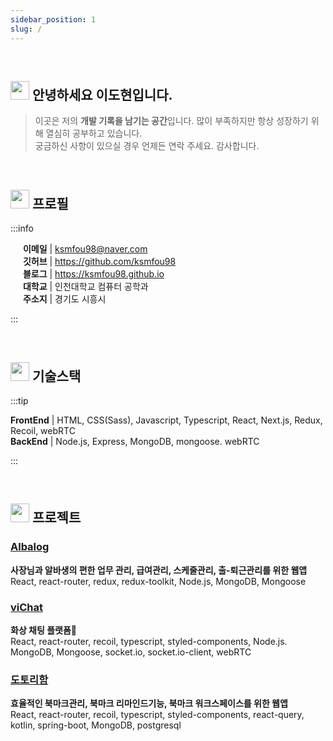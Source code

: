 ```yaml
---
sidebar_position: 1
slug: /
---
```


<br />

## <img src="https://media.giphy.com/media/ObNTw8Uzwy6KQ/giphy.gif" width="30px" /> 안녕하세요 이도현입니다.

> 이곳은 저의 <b>개발 기록을 남기는 공간</b>입니다. 많이 부족하지만 항상 성장하기 위해 열심히 공부하고 있습니다.  
> 궁금하신 사항이 있으실 경우 언제든 연락 주세요. 감사합니다.

<br />

## <img src="https://abs-0.twimg.com/emoji/v2/svg/1f64b-200d-2642-fe0f.svg" width="30px" /> 프로필

:::info

<img src="https://abs-0.twimg.com/emoji/v2/svg/1f4e9.svg" width="16" /> <b>이메일</b> | ksmfou98@naver.com
<br />
<img src="https://abs-0.twimg.com/emoji/v2/svg/1f468-200d-1f4bb.svg" width="16" /> <b>깃허브</b> | <a href="https://github.com/ksmfou98">https://github.com/ksmfou98</a>
<br />
<img src="https://abs-0.twimg.com/emoji/v2/svg/1f4d2.svg" width="16" /> <b>블로그</b> | <a href="https://ksmfou98.github.io">https://ksmfou98.github.io</a>
<br />
<img src="https://abs-0.twimg.com/emoji/v2/svg/1f3eb.svg" width="16" /> <b>대학교</b> | 인천대학교 컴퓨터 공학과
<br />
<img src="https://abs-0.twimg.com/emoji/v2/svg/1f3e1.svg" width="16" /> <b>주소지</b> | 경기도 시흥시
<br />

:::

<br />

## <img src="https://abs-0.twimg.com/emoji/v2/svg/1f527.svg" width="30px" /> 기술스택

:::tip

**FrontEnd** | HTML, CSS(Sass), Javascript, Typescript, React, Next.js, Redux, Recoil, webRTC  
**BackEnd** | Node.js, Express, MongoDB, mongoose. webRTC

:::

<br />

## <img src="https://abs-0.twimg.com/emoji/v2/svg/1f4c2.svg" width="30px" /> 프로젝트

### [Albalog](https://github.com/AlbalogTeam/AlbalogClient)

**사장님과 알바생의 편한 업무 관리, 급여관리, 스케줄관리, 출-퇴근관리를 위한 웹앱**  
React, react-router, redux, redux-toolkit, Node.js, MongoDB, Mongoose

### [viChat](https://github.com/ksmfou98/viChat)

**화상 채팅 플랫폼💂**  
 React, react-router, recoil, typescript, styled-components, Node.js. MongoDB, Mongoose, socket.io, socket.io-client, webRTC

### [도토리함](https://github.com/YAPP-19th/Web-Team-2-Frontend)

**효율적인 북마크관리, 북마크 리마인드기능, 북마크 워크스페이스를 위한 웹앱**  
React, react-router, recoil, typescript, styled-components, react-query, kotlin, spring-boot, MongoDB, postgresql

<br />
